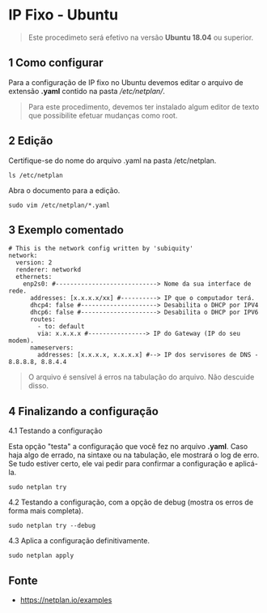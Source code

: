 IP Fixo - Ubuntu
==========================================================

> Este procedimeto será efetivo na versão **Ubuntu 18.04** ou superior.

1 Como configurar
----------------------------------------------------------

Para a configuração de IP fixo no Ubuntu devemos editar o arquivo de extensão __.yaml__ contido na pasta _/etc/netplan/_.

> Para este procedimento, devemos ter instalado algum editor de texto que possibilite efetuar mudanças como root.

2 Edição
----------------------------------------------------------

Certifique-se do nome do arquivo .yaml na pasta /etc/netplan.

`ls /etc/netplan`

Abra o documento para a edição.

`sudo vim /etc/netplan/*.yaml`

3 Exemplo comentado
----------------------------------------------------------

```
# This is the network config written by 'subiquity'
network:
  version: 2
  renderer: networkd
  ethernets:
    enp2s0: #----------------------------> Nome da sua interface de rede.
      addresses: [x.x.x.x/xx] #----------> IP que o computador terá.
      dhcp4: false #---------------------> Desabilita o DHCP por IPV4
      dhcp6: false #---------------------> Desabilita o DHCP por IPV6
      routes:
        - to: default
        via: x.x.x.x #----------------> IP do Gateway (IP do seu modem).
      nameservers:
        addresses: [x.x.x.x, x.x.x.x] #--> IP dos servisores de DNS - 8.8.8.8, 8.8.4.4
```

> O arquivo é sensível á erros na tabulação do arquivo. Não descuide disso.

4 Finalizando a configuração
----------------------------------------------------------

4.1 Testando a configuração

Esta opção "testa" a configuração que você fez no arquivo __.yaml__. Caso haja algo de errado, na sintaxe ou na tabulação, ele mostrará o log de erro. Se tudo estiver certo, ele vai pedir para confirmar a configuração e aplicá-la.

`sudo netplan try`

4.2 Testando a configuração, com a opção de debug (mostra os erros de forma mais completa).

`sudo netplan try --debug`

4.3 Aplica a configuração definitivamente.

`sudo netplan apply`


Fonte
----------------------------------------------------------

* <https://netplan.io/examples>
